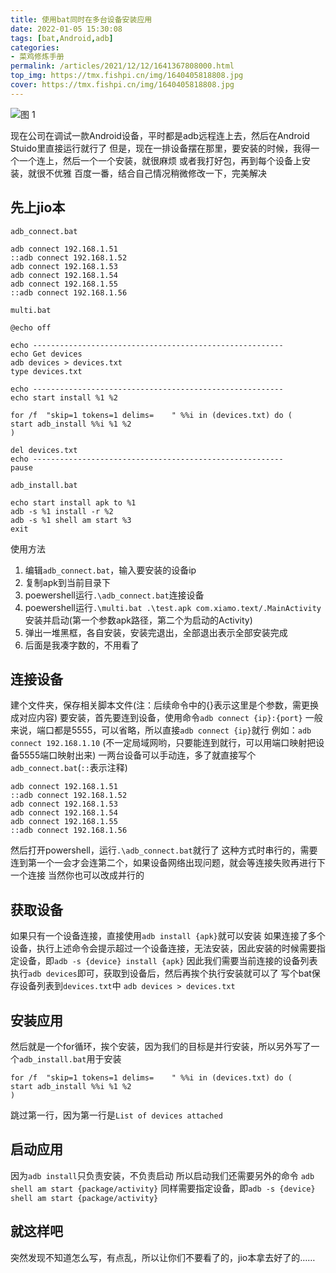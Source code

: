 ```yaml
---
title: 使用bat同时在多台设备安装应用
date: 2022-01-05 15:30:08
tags: [bat,Android,adb]
categories: 
- 菜鸡修炼手册
permalink: /articles/2021/12/12/1641367808000.html
top_img: https://tmx.fishpi.cn/img/1640405818808.jpg
cover: https://tmx.fishpi.cn/img/1640405818808.jpg
---
```


![图 1](https://tmx.fishpi.cn/img/1640405818808.jpg)  

现在公司在调试一款Android设备，平时都是adb远程连上去，然后在Android Stuido里直接运行就行了
但是，现在一排设备摆在那里，要安装的时候，我得一个一个连上，然后一个一个安装，就很麻烦
或者我打好包，再到每个设备上安装，就很不优雅
百度一番，结合自己情况稍微修改一下，完美解决

## 先上jio本
`adb_connect.bat`

```
adb connect 192.168.1.51
::adb connect 192.168.1.52
adb connect 192.168.1.53
adb connect 192.168.1.54
adb connect 192.168.1.55
::adb connect 192.168.1.56
```

`multi.bat`
```
@echo off

echo --------------------------------------------------------
echo Get devices
adb devices > devices.txt
type devices.txt

echo --------------------------------------------------------
echo start install %1 %2

for /f  "skip=1 tokens=1 delims=	" %%i in (devices.txt) do (
start adb_install %%i %1 %2
)

del devices.txt
echo --------------------------------------------------------
pause
```
`adb_install.bat`
```
echo start install apk to %1
adb -s %1 install -r %2
adb -s %1 shell am start %3
exit
```

使用方法
1. 编辑`adb_connect.bat`，输入要安装的设备ip
2. 复制apk到当前目录下
3. poewershell运行`.\adb_connect.bat`连接设备
4. poewershell运行`.\multi.bat .\test.apk com.xiamo.text/.MainActivity`安装并启动(第一个参数apk路径，第二个为启动的Activity)
5. 弹出一堆黑框，各自安装，安装完退出，全部退出表示全部安装完成
6. 后面是我凑字数的，不用看了


## 连接设备
建个文件夹，保存相关脚本文件(注：后续命令中的{}表示这里是个参数，需更换成对应内容)
要安装，首先要连到设备，使用命令`adb connect {ip}:{port}`
一般来说，端口都是5555，可以省略，所以直接`adb connect {ip}`就行
例如：`adb connect 192.168.1.10` (不一定局域网哟，只要能连到就行，可以用端口映射把设备5555端口映射出来)
一两台设备可以手动连，多了就直接写个`adb_connect.bat`(`::`表示注释)
```
adb connect 192.168.1.51
::adb connect 192.168.1.52
adb connect 192.168.1.53
adb connect 192.168.1.54
adb connect 192.168.1.55
::adb connect 192.168.1.56
```
然后打开powershell，运行`.\adb_connect.bat`就行了
这种方式时串行的，需要连到第一个一会才会连第二个，如果设备网络出现问题，就会等连接失败再进行下一个连接
当然你也可以改成并行的

## 获取设备
如果只有一个设备连接，直接使用`adb install {apk}`就可以安装
如果连接了多个设备，执行上述命令会提示超过一个设备连接，无法安装，因此安装的时候需要指定设备，即`adb -s {device} install {apk}`
因此我们需要当前连接的设备列表
执行`adb devices`即可，获取到设备后，然后再挨个执行安装就可以了
写个bat保存设备列表到`devices.txt`中
```adb devices > devices.txt```

## 安装应用
然后就是一个for循环，挨个安装，因为我们的目标是并行安装，所以另外写了一个`adb_install.bat`用于安装
```
for /f  "skip=1 tokens=1 delims=	" %%i in (devices.txt) do (
start adb_install %%i %1 %2
)
```
跳过第一行，因为第一行是`List of devices attached`

## 启动应用
因为`adb install`只负责安装，不负责启动
所以启动我们还需要另外的命令
`adb shell am start {package/activity}`
同样需要指定设备，即`adb -s {device} shell am start {package/activity}`


## 就这样吧
突然发现不知道怎么写，有点乱，所以让你们不要看了的，jio本拿去好了的……




